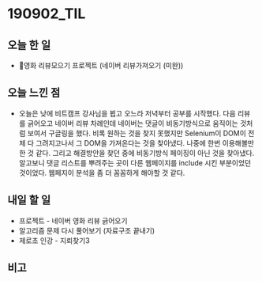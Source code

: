 # 190902_TIL
## 오늘 한 일
- 영화 리뷰모으기 프로젝트 (네이버 리뷰가져오기 (미완))
##

## 오늘 느낀 점
- 오늘은 낮에 비트캠프 강사님을 뵙고 오느라 저녁부터 공부를 시작했다. 다음 리뷰를 긁어오고 네이버 리뷰 차례인데 네이버는 댓글이 비동기방식으로 움직이는 것처럼 보여서 구글링을 했다. 비록 원하는 것을 찾지 못했지만 Selenium이 DOM이 전체 다 그려지고나서 그 DOM을 가져온다는 것을 찾아냈다. 나중에 한번 이용해볼만한 것 같다. 그리고 해결방안을 찾던 중에 비동기방식 페이징이 아닌 것을 찾아냈다. 알고보니 댓글 리스트를 뿌려주는 곳이 다른 웹페이지를 include 시킨 부분이었던 것이었다. 웹페지이 분석을 좀 더 꼼꼼하게 해야할 것 같다.


## 내일 할 일
- 프로젝트 - 네이버 영화 리뷰 긁어오기 
- 알고리즘 문제 다시 풀어보기 (자료구조 끝내기)
- 제로초 인강 - 지뢰찾기3
##

## 비고